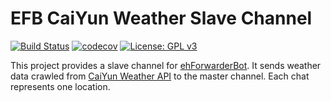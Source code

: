 # EFB CaiYun Weather Slave Channel

[![Build Status](https://travis-ci.com/sunziping2016/efb-caiyun-weather-slave.svg?branch=master)](https://travis-ci.com/sunziping2016/efb-caiyun-weather-slave)
[![codecov](https://codecov.io/gh/sunziping2016/efb-caiyun-weather-slave/branch/master/graph/badge.svg)](https://codecov.io/gh/sunziping2016/efb-caiyun-weather-slave)
[![License: GPL v3](https://img.shields.io/badge/License-GPLv3-blue.svg)](https://www.gnu.org/licenses/gpl-3.0)

This project provides a slave channel for [ehForwarderBot](https://github.com/blueset/ehForwarderBot). It sends weather data crawled from [CaiYun Weather API](https://open.caiyunapp.com/%E5%BD%A9%E4%BA%91%E5%A4%A9%E6%B0%94_API) to the master channel. Each chat represents one location.

